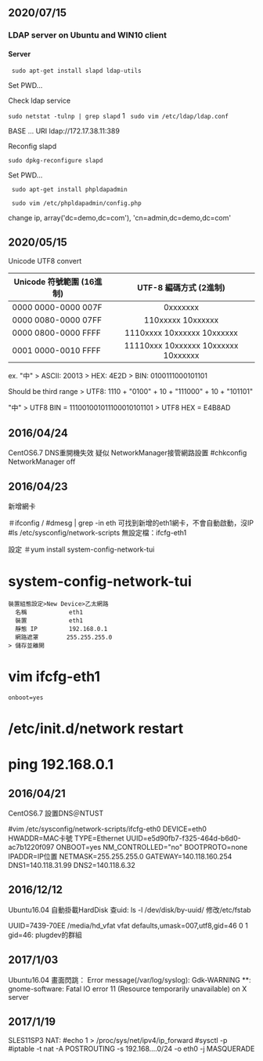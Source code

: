 ## 2020/07/15

### LDAP server on Ubuntu and WIN10 client

#### Server

` sudo apt-get install slapd ldap-utils`

Set PWD...

Check ldap service

` sudo netstat -tulnp | grep slapd `
1
` sudo vim /etc/ldap/ldap.conf`

BASE  ...
URI ldap://172.17.38.11:389

Reconfig slapd

` sudo dpkg-reconfigure slapd `

Set PWD...

` sudo apt-get install phpldapadmin`

` sudo vim /etc/phpldapadmin/config.php`

change ip, array('dc=demo,dc=com'), 'cn=admin,dc=demo,dc=com'





## 2020/05/15

Unicode UTF8 convert

| Unicode 符號範圍 (16進制)  | UTF-8 編碼方式 (2進制) | 
| ------------- |:-------------:|
| 0000 0000-0000 007F | 0xxxxxxx |
| 0000 0080-0000 07FF | 110xxxxx 10xxxxxx |
| 0000 0800-0000 FFFF | 1110xxxx 10xxxxxx 10xxxxxx |
| 0001 0000-0010 FFFF | 11110xxx 10xxxxxx 10xxxxxx 10xxxxxx |

ex. "中"  >  ASCII: 20013  >  HEX: 4E2D  >  BIN: 0100111000101101

Should be third range > UTF8: 1110 + "0100" + 10 + "111000" + 10 + "101101"

"中" > UTF8 BIN = 111001001011100010101101 > UTF8 HEX = E4B8AD


## 2016/04/24
CentOS6.7 DNS重開機失效
  疑似 NetworkManager接管網路設置
  #chkconfig NetworkManager off



## 2016/04/23
新增網卡

  ＃ifconfig / #dmesg | grep -in eth
    可找到新增的eth1網卡，不會自動啟動，沒IP
  #ls /etc/sysconfig/network-scripts 
    無設定檔：ifcfg-eth1
    
  設定
  ＃yum install system-config-network-tui
  # system-config-network-tui
    裝置組態設定>New Device>乙太網路
      名稱            eth1
      裝置            eth1
      靜態 IP         192.168.0.1
      網路遮罩        255.255.255.0
    > 儲存並離開
  # vim ifcfg-eth1
    onboot=yes
  # /etc/init.d/network restart
  # ping 192.168.0.1


## 2016/04/21
CentOS6.7 設置DNS＠NTUST

  #vim /etc/sysconfig/network-scripts/ifcfg-eth0
  DEVICE=eth0
  HWADDR=MAC卡號
  TYPE=Ethernet
  UUID=e5d90fb7-f325-464d-b6d0-ac7b1220f097
  ONBOOT=yes
  NM_CONTROLLED="no"
  BOOTPROTO=none
  IPADDR=IP位置
  NETMASK=255.255.255.0
  GATEWAY=140.118.160.254
  DNS1=140.118.31.99
  DNS2=140.118.6.32
  
  
## 2016/12/12
Ubuntu16.04 自動掛載HardDisk
查uid: ls -l /dev/disk/by-uuid/
修改/etc/fstab

  UUID=7439-70EE /media/hd_vfat               vfat    defaults,umask=007,utf8,gid=46 0 1
  gid=46: plugdev的群組
  
  
## 2017/1/03
Ubuntu16.04 畫面閃跳：
Error message(/var/log/syslog):
Gdk-WARNING **: gnome-software: Fatal IO error 11 (Resource temporarily unavailable) on X server


## 2017/1/19
SLES11SP3 NAT:
  #echo 1 > /proc/sys/net/ipv4/ip_forward
  #sysctl -p
  #iptable -t nat -A POSTROUTING -s 192.168....0/24 -o eth0 -j MASQUERADE
